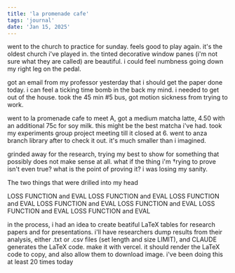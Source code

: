 ```yaml
---
title: 'la promenade cafe'
tags: 'journal'
date: 'Jan 15, 2025'
---
```


went to the church to practice for sunday. feels good to play again. it's the oldest church i've played in. the tinted decorative window panes (i'm not sure what they are called) are beautiful. i could feel numbness going down my right leg on the pedal.

got an email from my professor yesterday that i should get the paper done today. i can feel a ticking time bomb in the back my mind. i needed to get out of the house. took the 45 min #5 bus, got motion sickness from trying to work.

went to la promenade cafe to meet A, got a medium matcha latte, 4.50 with an additional 75c for soy milk. this might be the best matcha i've had. took my experiments group project meeting till it closed at 6. went to anza branch library after to check it out. it's much smaller than i imagined.

grinded away for the research, trying my best to show for something that possibly does not make sense at all. what if the thing i'm †rying to prove isn't even true? what is the point of proving it? i was losing my sanity.

The two things that were drilled into my head

LOSS FUNCTION and EVAL
LOSS FUNCTION and EVAL
LOSS FUNCTION and EVAL
LOSS FUNCTION and EVAL
LOSS FUNCTION and EVAL
LOSS FUNCTION and EVAL
LOSS FUNCTION and EVAL

in the process, i had an idea to create beatiful LaTeX tables for research papers and for presentations. i'll have researchers dump results from their analysis, either .txt or .csv files (set length and size LIMIT), and CLAUDE generates the LaTeX code. make it with vercel. it should render the LaTeX code to copy, and also allow them to download image. i've been doing this at least 20 times today
